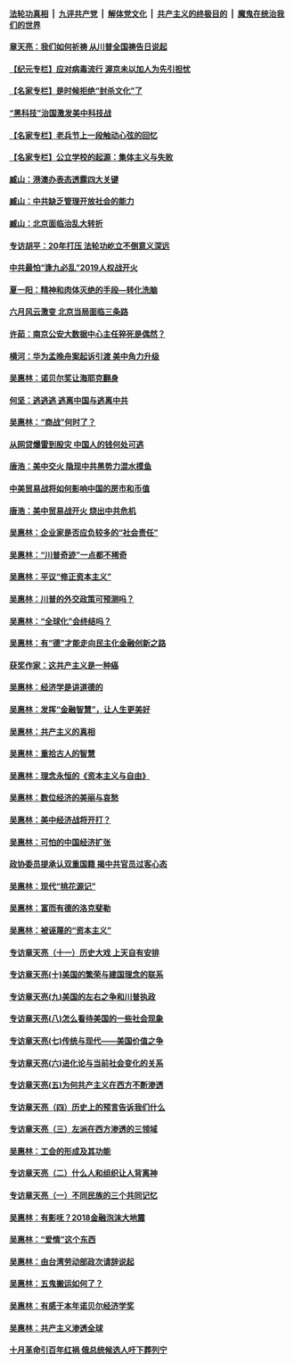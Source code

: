####  [法轮功真相](../../../../basic/blob/master/README.md?t=06280231) &nbsp;|&nbsp; [九评共产党](../../../../9ping.md/blob/master/README.md?t=06280231) &nbsp;|&nbsp; [解体党文化](../../../../jtdwh.md/blob/master/README.md?t=06280231)  &nbsp;|&nbsp; [共产主义的终极目的](../../../../gczydzjmd.md/blob/master/README.md?t=06280231) &nbsp;|&nbsp; [魔鬼在统治我们的世界](../../../../mgztzwmdsj.md/blob/master/README.md?t=06280231) 

#### [章天亮：我们如何祈祷 从川普全国祷告日说起](../pages/nsc423/n11944627.md?t=06280231) 

#### [【纪元专栏】应对病毒流行 渥京未以加人为先引担忧](../pages/nsc423/n11875714.md?t=06280231) 

#### [【名家专栏】是时候拒绝“封杀文化”了](../pages/nsc423/n11814093.md?t=06280231) 

#### [“黑科技”治国激发美中科技战](../pages/nsc423/n11638056.md?t=06280231) 

#### [【名家专栏】老兵节上一段触动心弦的回忆](../pages/nsc423/n11646016.md?t=06280231) 

#### [【名家专栏】公立学校的起源：集体主义与失败](../pages/nsc423/n11601833.md?t=06280231) 

#### [臧山：港澳办表态透露四大关键](../pages/nsc423/n11421628.md?t=06280231) 

#### [臧山：中共缺乏管理开放社会的能力](../pages/nsc423/n11407457.md?t=06280231) 

#### [臧山：北京面临治乱大转折](../pages/nsc423/n11406895.md?t=06280231) 

#### [专访胡平：20年打压 法轮功屹立不倒意义深远](../pages/nsc423/n11398800.md?t=06280231) 

#### [中共最怕“逢九必乱”2019人权战开火](../pages/nsc423/n11385248.md?t=06280231) 

#### [夏一阳：精神和肉体灭绝的手段—转化洗脑](../pages/nsc423/n11368250.md?t=06280231) 

#### [六月风云激变 北京当局面临三条路](../pages/nsc423/n11313668.md?t=06280231) 

#### [许茹：南京公安大数据中心主任猝死是偶然？](../pages/nsc423/n11064744.md?t=06280231) 

#### [横河：华为孟晚舟案起诉引渡 美中角力升级](../pages/nsc423/n11027230.md?t=06280231) 

#### [吴惠林：诺贝尔奖让海耶克翻身](../pages/nsc423/n10890049.md?t=06280231) 

#### [何坚：逃逃逃 逃离中国与逃离中共](../pages/nsc423/n10592891.md?t=06280231) 

#### [吴惠林：“商战”何时了？](../pages/nsc423/n10573558.md?t=06280231) 

#### [从网贷爆雷到股灾 中国人的钱何处可逃](../pages/nsc423/n10572800.md?t=06280231) 

#### [唐浩：美中交火 隐现中共黑势力混水摸鱼](../pages/nsc423/n10544040.md?t=06280231) 

#### [中美贸易战将如何影响中国的房市和币值](../pages/nsc423/n10543697.md?t=06280231) 

#### [唐浩：美中贸易战开火 烧出中共危机](../pages/nsc423/n10540126.md?t=06280231) 

#### [吴惠林：企业家是否应负较多的“社会责任”](../pages/nsc423/n10535022.md?t=06280231) 

#### [吴惠林：“川普奇迹”一点都不稀奇](../pages/nsc423/n10512808.md?t=06280231) 

#### [吴惠林：平议“修正资本主义”](../pages/nsc423/n10495724.md?t=06280231) 

#### [吴惠林：川普的外交政策可预测吗？](../pages/nsc423/n10462387.md?t=06280231) 

#### [吴惠林：“全球化”会终结吗？](../pages/nsc423/n10452838.md?t=06280231) 

#### [吴惠林：有“德”才能走向民主化金融创新之路](../pages/nsc423/n10432292.md?t=06280231) 

#### [获奖作家：这共产主义是一种癌](../pages/nsc423/n10431541.md?t=06280231) 

#### [吴惠林：经济学是讲道德的](../pages/nsc423/n10398014.md?t=06280231) 

#### [吴惠林：发挥“金融智慧”，让人生更美好](../pages/nsc423/n10375019.md?t=06280231) 

#### [吴惠林：共产主义的真相](../pages/nsc423/n10351394.md?t=06280231) 

#### [吴惠林：重拾古人的智慧](../pages/nsc423/n10337691.md?t=06280231) 

#### [吴惠林：理念永恒的《资本主义与自由》](../pages/nsc423/n10316274.md?t=06280231) 

#### [吴惠林：数位经济的美丽与哀愁](../pages/nsc423/n10292946.md?t=06280231) 

#### [吴惠林：美中经济战将开打？](../pages/nsc423/n10258825.md?t=06280231) 

#### [吴惠林：可怕的中国经济扩张](../pages/nsc423/n10219147.md?t=06280231) 

#### [政协委员提承认双重国籍 揭中共官员过客心态](../pages/nsc423/n10208809.md?t=06280231) 

#### [吴惠林：现代“桃花源记”](../pages/nsc423/n10185234.md?t=06280231) 

#### [吴惠林：富而有德的洛克斐勒](../pages/nsc423/n10142264.md?t=06280231) 

#### [吴惠林：被诬蔑的“资本主义”](../pages/nsc423/n10124816.md?t=06280231) 

#### [专访章天亮（十一）历史大戏 上天自有安排](../pages/nsc423/n10094905.md?t=06280231) 

#### [专访章天亮(十)美国的繁荣与建国理念的联系](../pages/nsc423/n10094899.md?t=06280231) 

#### [专访章天亮(九)美国的左右之争和川普执政](../pages/nsc423/n10094889.md?t=06280231) 

#### [专访章天亮(八)怎么看待美国的一些社会现象](../pages/nsc423/n10094857.md?t=06280231) 

#### [专访章天亮(七)传统与现代——美国价值之争](../pages/nsc423/n10093140.md?t=06280231) 

#### [专访章天亮(六)进化论与当前社会变化的关系](../pages/nsc423/n10092036.md?t=06280231) 

#### [专访章天亮(五)为何共产主义在西方不断渗透](../pages/nsc423/n10083620.md?t=06280231) 

#### [专访章天亮（四）历史上的预言告诉我们什么](../pages/nsc423/n10083606.md?t=06280231) 

#### [专访章天亮（三）左派在西方渗透的三领域](../pages/nsc423/n10081115.md?t=06280231) 

#### [吴惠林：工会的形成及其功能](../pages/nsc423/n10080633.md?t=06280231) 

#### [专访章天亮（二）什么人和组织让人背离神](../pages/nsc423/n10076637.md?t=06280231) 

#### [专访章天亮（一）不同民族的三个共同记忆](../pages/nsc423/n10074188.md?t=06280231) 

#### [吴惠林：有影呒？2018金融泡沫大地震](../pages/nsc423/n10040534.md?t=06280231) 

#### [吴惠林：“爱情”这个东西](../pages/nsc423/n10019423.md?t=06280231) 

#### [吴惠林：由台湾劳动部政次请辞说起](../pages/nsc423/n9979679.md?t=06280231) 

#### [吴惠林：五鬼搬运如何了？](../pages/nsc423/n9925338.md?t=06280231) 

#### [吴惠林：有感于本年诺贝尔经济学奖](../pages/nsc423/n9871883.md?t=06280231) 

#### [吴惠林：共产主义渗透全球](../pages/nsc423/n9812748.md?t=06280231) 

#### [十月革命引百年红祸 俄总统候选人吁下葬列宁](../pages/nsc423/n9810182.md?t=06280231) 

